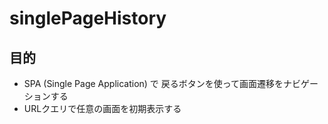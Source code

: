 # singlePageHistory

## 目的
* SPA (Single Page Application) で 戻るボタンを使って画面遷移をナビゲーションする
* URLクエリで任意の画面を初期表示する
